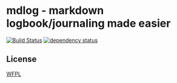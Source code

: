 # mdlog - markdown logbook/journaling made easier
[![Build Status](https://travis-ci.org/razorheadfx/mdlog.svg?branch=master)](https://travis-ci.org/razorheadfx/mdlog)
[![dependency status](https://deps.rs/repo/github/razorheadfx/mdlog/status.svg)](https://deps.rs/repo/github/razorheadfx/mdlog)



## License
[WFPL](https://www.wtfpl.net/)
